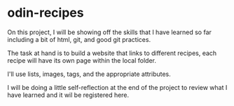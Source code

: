 # odin-recipes

On this project, I will be showing off the skills that I have learned so far including a bit of html, git, and good git practices.

The task at hand is to build a website that links to different recipes, each recipe will have its own page within the local folder.

I'll use lists, images, tags, and the appropriate attributes.

I will be doing a little self-reflection at the end of the project to review what I have learned and it wil be registered here.